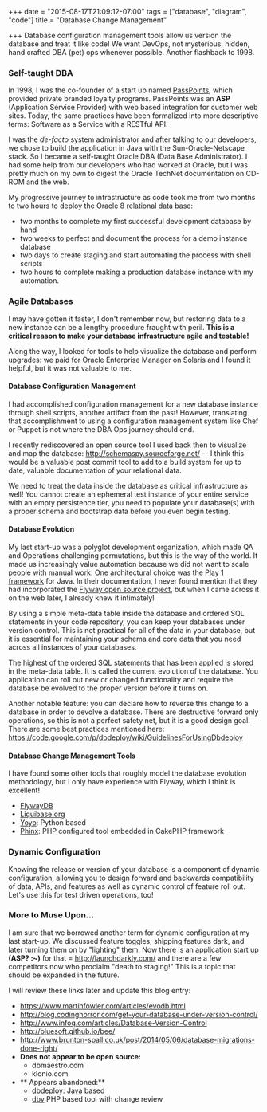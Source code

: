 +++
date = "2015-08-17T21:09:12-07:00"
tags = ["database", "diagram", "code"]
title = "Database Change Management"

+++
Database configuration management tools allow us version the database and treat it like code! We want DevOps, not mysterious, hidden, hand crafted DBA (pet) ops whenever possible. Another flashback to 1998.
<!--more-->

### Self-taught DBA

In 1998, I was the co-founder of a start up named [PassPoints](https://web.archive.org/web/20011218000620/http://www.passpoints.com/info/company_and_vision.shtml), which provided private branded loyalty programs. PassPoints was an **ASP** (Application Service Provider) with web based integration for customer web sites. Today, the same practices have been formalized into more descriptive terms: Software as a Service with a RESTful API.

I was the *de-facto* system administrator and after talking to our developers, we chose to build the application in Java with the Sun-Oracle-Netscape stack. So I became a self-taught Oracle DBA (Data Base Administrator). I had some help from our developers who had worked at Oracle, but I was pretty much on my own to digest the Oracle TechNet documentation on CD-ROM and the web.

My progressive journey to infrastructure as code took me from two months to two hours to deploy the Oracle 8 relational data base:

* two months to complete my first successful development database by hand
* two weeks to perfect and document the process for a demo instance database
* two days to create staging and start automating the process with shell scripts
* two hours to complete making a production database instance with my automation.

### Agile Databases
I may have gotten it faster, I don't remember now, but restoring data to a new instance can be a lengthy procedure fraught with peril. **This is a critical reason to make your database infrastructure agile and testable!**

Along the way, I looked for tools to help visualize the database and perform upgrades: we paid for Oracle Enterprise Manager on Solaris and I found it helpful, but it was not valuable to me.

#### Database Configuration Management

I had accomplished configuration management for a new database instance through shell scripts, another artifact from the past! However, translating that accomplishment to using a configuration management system like Chef or Puppet is not where the DBA Ops journey should end.

I recently rediscovered an open source tool I used back then to visualize and map the database:
http://schemaspy.sourceforge.net/ -- I think this would be a valuable post commit tool to add to a build system for up to date, valuable documentation of your relational data.

We need to treat the data inside the database as critical infrastructure as well!
You cannot create an ephemeral test instance of your entire service with an empty persistence tier, you need to populate your database(s) with a proper schema and bootstrap data before you even begin testing.

#### Database Evolution

My last start-up was a polyglot development organization, which made QA and Operations challenging permutations, but this is the way of the world. It made us increasingly value automation because we did not want to scale people with manual work. One architectural choice was the [Play 1 framework](https://en.wikipedia.org/wiki/Play_framework) for Java. In their documentation, I never found mention that they had incorporated the [Flyway open source project](http://flywaydb.org/getstarted/how.html), but when I came across it on the web later, I already knew it intimately!

By using a simple meta-data table inside the database and ordered SQL statements in your code repository, you can keep your databases under version control. This is not practical for all of the data in your database, but it is essential for maintaining your schema and core data that you need across all instances of your databases.

The highest of the ordered SQL statements that has been applied is stored in the meta-data table. It is called the current evolution of the database. You application can roll out new or changed functionality and require the database be evolved to the proper version before it turns on.

Another notable feature: you can declare how to reverse this change to a database in order to devolve a database. There are destructive forward only operations, so this is not a perfect safety net, but it is a good design goal. There are some best practices mentioned here: https://code.google.com/p/dbdeploy/wiki/GuidelinesForUsingDbdeploy

#### Database Change Management Tools

I have found some other tools that roughly model the database evolution methodology, but I only have experience with Flyway, which I think is excellent!

- [FlywayDB](http://flywaydb.org/getstarted/how.html)
- [Liquibase.org](http://www.liquibase.org/quickstart.html)
- [Yoyo](https://ollycope.com/software/yoyo/latest/): Python based
- [Phinx](https://book.cakephp.org/phinx/0/en/migrations.html): PHP configured tool embedded in CakePHP framework

### Dynamic Configuration

Knowing the release or version of your database is a component of dynamic configuration, allowing you to design forward and backwards compatibility of data, APIs, and features as well as dynamic control of feature roll out. Let's use this for test driven operations, too!

### More to Muse Upon...

I am sure that we borrowed another term for dynamic configuration at my last start-up. We discussed feature toggles, shipping features dark, and later turning them on by "lighting" them. Now there is an application start up **(ASP? :~)** for that = http://launchdarkly.com/ and there are a few competitors now who proclaim "death to staging!" This is a topic that should be expanded in the future.

I will review these links later and update this blog entry:

- https://www.martinfowler.com/articles/evodb.html
- http://blog.codinghorror.com/get-your-database-under-version-control/
- http://www.infoq.com/articles/Database-Version-Control
- http://bluesoft.github.io/bee/
- http://www.brunton-spall.co.uk/post/2014/05/06/database-migrations-done-right/
- **Does not appear to be open source:**
  - dbmaestro.com
  - klonio.com
- ** Appears abandoned:**
  - [dbdeploy](https://code.google.com/p/dbdeploy/wiki/GettingStarted): Java based
  - [dbv](http://dbv.vizuina.com/) PHP based tool with change review
